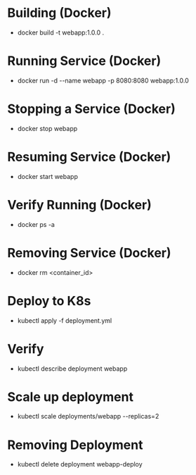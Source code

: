 # Building (Docker)
- docker build -t webapp:1.0.0 .

# Running Service (Docker)
- docker run -d --name webapp -p 8080:8080 webapp:1.0.0

# Stopping a Service (Docker)
- docker stop webapp

# Resuming Service (Docker)
- docker start webapp

# Verify Running (Docker)
- docker ps -a

# Removing Service (Docker)
- docker rm <container_id>

# Deploy to K8s
- kubectl apply -f deployment.yml

# Verify
- kubectl describe deployment webapp

# Scale up deployment
- kubectl scale deployments/webapp --replicas=2

# Removing Deployment
- kubectl delete deployment webapp-deploy